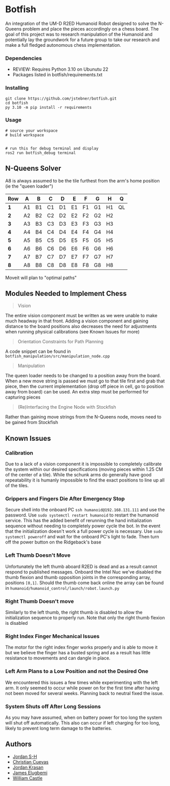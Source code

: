 # Botfish

An integration of the UM-D R2ED Humanoid Robot designed to solve the N-Queens problem and place the pieces accordingly on a chess board. The goal of this project was to research manipulation of the Humanoid and potentially lay the groundwork for a future group to take our research and make a full fledged autonomous chess implementation.

### Dependencies

* REVIEW: Requires Python 3.10 on Ubunutu 22 
* Packages listed in botfish/requirements.txt

### Installing

```
git clone https://github.com/jstebner/botfish.git
cd botfish
py 3.10 -m pip install -r requirements
```

### Usage

```
# source your workspace
# build workspace


# run this for debug terminal and display
ros2 run botfish_debug terminal
```


## N-Queens Solver

A8 is always assumed to be the tile furthest from the arm's home position (ie the "queen loader")

| Row| A | B | C | D| E | F | G | H | Q |
| - | - | - | - | - | - | - | - | - | - |
| **1**| A1 | B1| C1| D1| E1| F1| G1| H1| QL|
| **2**| A2 | B2| C2| D2| E2| F2| G2| H2|   |
| **3**| A3 | B3| C3| D3| E3| F3| G3| H3|   |
| **4**| A4 | B4| C4| D4| E4| F4| G4| H4|   |
| **5**| A5 | B5| C5| D5| E5| F5| G5| H5|   |
| **6**| A6 | B6| C6| D6| E6| F6| G6| H6|   |
| **7**| A7 | B7| C7| D7| E7| F7| G7| H7|   |
| **8**| A8 | B8| C8| D8| E8| F8| G8| H8|   |

Moveit will plan to "optimal paths"

## Modules Needed to Implement Chess

>Vision

The entire vision component must be written as we were unable to make much headway in that front. Adding a vision component and gaining distance to the board positions also decreases the need for adjustments when running physical calibrations (see Known Issues for more)

>Orientation Constraints for Path Planning

A code snippet can be found in ```botfish_manipulation/src/manipulation_node.cpp``` 

> Manipulation

The queen loader needs to be changed to a position away from the board. When a new move string is passed we must go to that tile first and grab that piece, then the current implementation (drop off piece in cell, go to position away from board) can be used. An extra step must be performed for capturing pieces


>(Re)Interfacing the Engine Node with Stockfish

Rather than gaining move strings from the N-Queens node, moves need to be gained from Stockfish



## Known Issues
### Calibration
Due to a lack of a vision component it is impossible to completely calibrate the system within our desired specifications (moving pieces within 1.25 CM of the center of a tile). While the schunk arms do generally have good repeatability it is humanly impossible to find the exact positions to line up all of the tiles.

### Grippers and Fingers Die After Emergency Stop
Secure shell into the onboard PC ```ssh humanoid@192.168.131.111``` and use the password. Use ```sudo systemctl restart humanoid``` to restart the humanoid service. This has the added benefit of rerunning the hand initialization sequence without needing to completely power cycle the bot. In the event that the initialization doesn't work a full power cycle is necessary. Use ```sudo systemctl poweroff``` and wait for the onboard PC's light to fade. Then turn off the power button on the Ridgeback's base

### Left Thumb Doesn't Move 
Unfortunately the left thumb aboard R2ED is dead and as a result cannot respond to published messages. Onboard the Intel Nuc we've disabled the thumb flexion and thumb opposition joints in the corresponding array, positions ```[0,1]```. Should the thumb come back online the array can be found in ```humanoid/humanoid_control/launch/robot.launch.py```

### Right Thumb Doesn't move
Similarly to the left thumb, the right thumb is disabled to allow the initialization sequence to properly run. Note that only the right thumb flexion is disabled

### Right Index Finger Mechanical Issues
The motor for the right index finger works properly and is able to move it but we believe the finger has a busted spring and as a result has little resistance to movements and can dangle in place.

### Left Arm Plans to a Low Position and not the Desired One
We encountered this issues a few times while experimenting with the left arm. It only seemed to occur while power on for the first time after having not been moved for several weeks. Planning back to neutral fixed the issue. 

### System Shuts off After Long Sessions
As you may have assumed, when on battery power for too long the system will shut off automatically. This also can occur if left charging for too long, likely to prevent long term damage to the batteries.

## Authors

* [Jordan S-H](https://github.com/jstebner)
* [Christian Cuevas](https://github.com/cdawgc8)
* [Jordan Krasan](https://github.com/JordanKra)
* [James Elugbemi](https://github.com/James-Elugbemi)
* [William Castle](https://github.com/wicastle)

